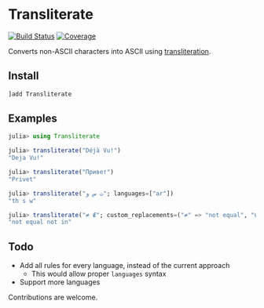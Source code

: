 # Transliterate

[![Build Status](https://github.com/zlatanvasovic/Transliterate.jl/workflows/CI/badge.svg)](https://github.com/zlatanvasovic/Transliterate.jl/actions)
[![Coverage](https://codecov.io/gh/zlatanvasovic/Transliterate.jl/branch/master/graph/badge.svg)](https://codecov.io/gh/zlatanvasovic/Transliterate.jl)

Converts non-ASCII characters into ASCII using [transliteration](https://en.wikipedia.org/wiki/Transliteration).

## Install

```julia
]add Transliterate
```

## Examples

```julia
julia> using Transliterate

julia> transliterate("Déjà Vu!")
"Deja Vu!"

julia> transliterate("Привет")
"Privet"

julia> transliterate("ث س و"; languages=["ar"])
"th s w"

julia> transliterate("≠ ∉"; custom_replacements=("≠" => "not equal", "∉" => "not in"))
"not equal not in"
```

## Todo

- Add all rules for every language, instead of the current approach
  - This would allow proper `languages` syntax
- Support more languages

Contributions are welcome.
